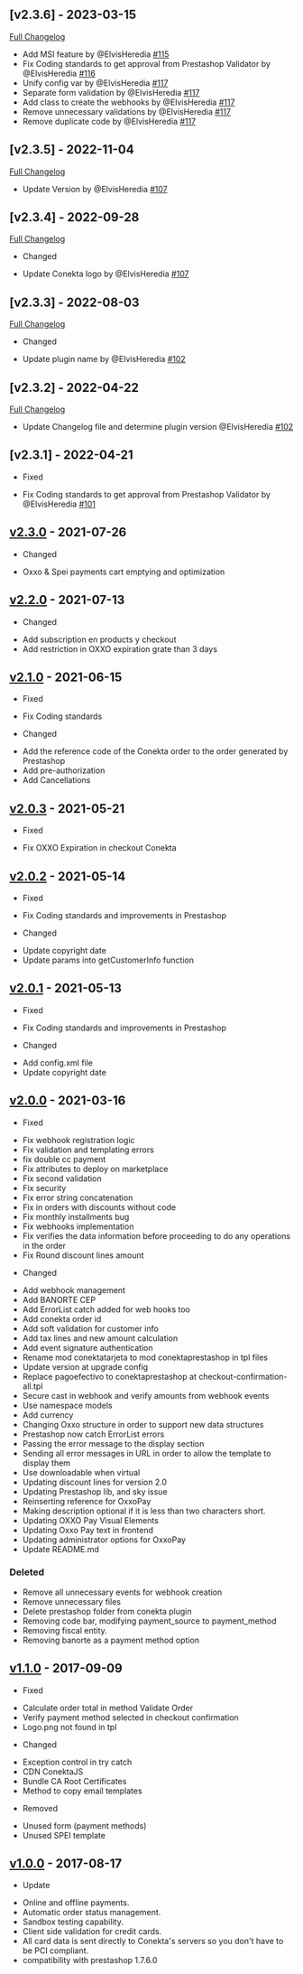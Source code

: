 ## [v2.3.6] - 2023-03-15
[Full Changelog](https://github.com/conekta/conekta_prestashop/compare/2.3.5...2.3.6)
- Add MSI feature by @ElvisHeredia [#115](https://github.com/conekta/conekta_prestashop/pull/115)
- Fix Coding standards to get approval from Prestashop Validator by @ElvisHeredia [#116](https://github.com/conekta/conekta_prestashop/pull/116)
- Unify config var by @ElvisHeredia [#117](https://github.com/conekta/conekta_prestashop/pull/117)
- Separate form validation by @ElvisHeredia [#117](https://github.com/conekta/conekta_prestashop/pull/117)
- Add class to create the webhooks by @ElvisHeredia [#117](https://github.com/conekta/conekta_prestashop/pull/117)
- Remove unnecessary validations by @ElvisHeredia [#117](https://github.com/conekta/conekta_prestashop/pull/117)
- Remove duplicate code by @ElvisHeredia [#117](https://github.com/conekta/conekta_prestashop/pull/117)

## [v2.3.5] - 2022-11-04
[Full Changelog](https://github.com/conekta/conekta_prestashop/compare/2.3.4...2.3.5)
- Update Version by @ElvisHeredia [#107](https://github.com/conekta/conekta_prestashop/pull/107)

## [v2.3.4] - 2022-09-28
[Full Changelog](https://github.com/conekta/conekta_prestashop/compare/2.3.3...2.3.4)
* Changed
- Update Conekta logo by @ElvisHeredia [#107](https://github.com/conekta/conekta_prestashop/pull/107)

## [v2.3.3] - 2022-08-03
[Full Changelog](https://github.com/conekta/conekta_prestashop/compare/1.1.0...2.3.3)
* Changed
- Update plugin name by @ElvisHeredia [#102](https://github.com/conekta/conekta_prestashop/pull/102)

## [v2.3.2] - 2022-04-22
[Full Changelog](https://github.com/conekta/conekta_prestashop/compare/1.1.0...2.3.3)
- Update Changelog file and determine plugin version @ElvisHeredia [#102](https://github.com/conekta/conekta_prestashop/pull/102)

## [v2.3.1] - 2022-04-21
* Fixed
- Fix Coding standards to get approval from Prestashop Validator by @ElvisHeredia [#101](https://github.com/conekta/conekta_prestashop/pull/101)

## [v2.3.0](https://github.com/conekta/conekta_prestashop/pull/98) - 2021-07-26
* Changed
- Oxxo & Spei payments cart emptying and optimization

## [v2.2.0](https://github.com/conekta/conekta_prestashop/pull/97) - 2021-07-13
* Changed
- Add subscription en products y checkout
- Add restriction in OXXO expiration grate than 3 days

## [v2.1.0](https://github.com/conekta/conekta_prestashop/pull/96) - 2021-06-15
* Fixed
- Fix Coding standards

* Changed
- Add the reference code of the Conekta order to the order generated by Prestashop
- Add pre-authorization
- Add Cancellations

## [v2.0.3](https://github.com/conekta/conekta_prestashop/pull/94) - 2021-05-21
* Fixed
- Fix OXXO Expiration in checkout Conekta

## [v2.0.2](https://github.com/conekta/conekta_prestashop/pull/93) - 2021-05-14
* Fixed
- Fix Coding standards and improvements in Prestashop

* Changed
- Update copyright date
- Update params into getCustomerInfo function

## [v2.0.1](https://github.com/conekta/conekta_prestashop/pull/92) - 2021-05-13
* Fixed
- Fix Coding standards and improvements in Prestashop

* Changed
- Add config.xml file
- Update copyright date

## [v2.0.0](https://github.com/conekta/conekta_prestashop/pull/91) - 2021-03-16
* Fixed
- Fix webhook registration logic
- Fix validation and templating errors
- fix double cc payment
- Fix attributes to deploy on marketplace
- Fix second validation
- Fix security
- Fix error string concatenation
- Fix in orders with discounts without code
- Fix monthly installments bug
- Fix webhooks implementation
- Fix verifies the data information before proceeding to do any operations in the order
- Fix Round discount lines amount

* Changed
- Add webhook management
- Add BANORTE CEP
- Add ErrorList catch added for web hooks too
- Add conekta order id
- Add soft validation for customer info
- Add tax lines and new amount calculation
- Add event signature authentication
- Rename mod conektatarjeta to mod conektaprestashop in tpl files
- Update version at upgrade config
- Replace pagoefectivo to conektaprestashop at checkout-confirmation-all.tpl
- Secure cast in webhook and verify amounts from webhook events
- Use namespace models
- Add currency
- Changing Oxxo structure in order to support new data structures
- Prestashop now catch ErrorList errors
- Passing the error message to the display section
- Sending all error messages in URL in order to allow the template to display them
- Use downloadable when virtual
- Updating discount lines for version 2.0
- Updating Prestashop lib, and sky issue
- Reinserting reference for OxxoPay
- Making description optional if it is less than two characters short.
- Updating OXXO Pay Visual Elements
- Updating Oxxo Pay text in frontend
- Updating administrator options for OxxoPay
- Update README.md

### Deleted
- Remove all unnecessary events for webhook creation
- Remove unnecessary files
- Delete prestashop folder from conekta plugin
- Removing code bar, modifying payment_source to payment_method
- Removing fiscal entity.
- Removing banorte as a payment method option

## [v1.1.0](https://github.com/conekta/conekta_prestashop/releases/tag/v1.1.0) - 2017-09-09
* Fixed
-   Calculate order total in method Validate Order
-   Verify payment method selected in checkout confirmation
-   Logo.png not found in tpl

* Changed
-   Exception control in try catch
-   CDN ConektaJS
-   Bundle CA Root Certificates
-   Method to copy email templates

* Removed
-   Unused form (payment methods)
-   Unused SPEI template

## [v1.0.0](https://github.com/conekta/conekta_prestashop/releases/tag/v1.0.0) - 2017-08-17
* Update
- Online and offline payments.
- Automatic order status management.
- Sandbox testing capability.
- Client side validation for credit cards.
- All card data is sent directly to Conekta's servers so you don't have to be PCI compliant.
- compatibility with prestashop 1.7.6.0
